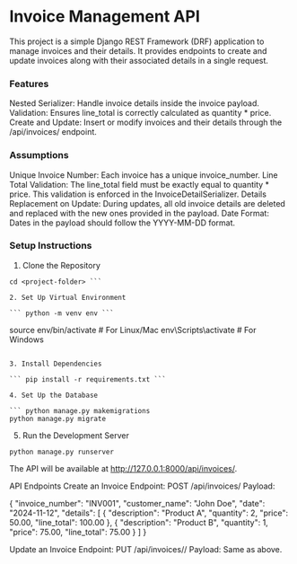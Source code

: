 # Invoice Management API

This project is a simple Django REST Framework (DRF) application to manage invoices and their details. It provides endpoints to create and update invoices along with their associated details in a single request.

### Features

Nested Serializer: Handle invoice details inside the invoice payload.
Validation: Ensures line_total is correctly calculated as quantity * price.
Create and Update: Insert or modify invoices and their details through the /api/invoices/ endpoint.

### Assumptions

Unique Invoice Number: Each invoice has a unique invoice_number.
Line Total Validation: The line_total field must be exactly equal to quantity * price. This validation is enforced in the InvoiceDetailSerializer.
Details Replacement on Update: During updates, all old invoice details are deleted and replaced with the new ones provided in the payload.
Date Format: Dates in the payload should follow the YYYY-MM-DD format.

### Setup Instructions

1. Clone the Repository

``` git clone <repository-url>
cd <project-folder> ```

2. Set Up Virtual Environment

``` python -m venv env ```

```
source env/bin/activate  # For Linux/Mac
env\Scripts\activate     # For Windows 
```

3. Install Dependencies

``` pip install -r requirements.txt ```

4. Set Up the Database

``` python manage.py makemigrations
python manage.py migrate
```

5. Run the Development Server

``` python manage.py runserver ```

The API will be available at http://127.0.0.1:8000/api/invoices/.

API Endpoints
Create an Invoice
Endpoint: POST /api/invoices/
Payload:

{
  "invoice_number": "INV001",
  "customer_name": "John Doe",
  "date": "2024-11-12",
  "details": [
    {
      "description": "Product A",
      "quantity": 2,
      "price": 50.00,
      "line_total": 100.00
    },
    {
      "description": "Product B",
      "quantity": 1,
      "price": 75.00,
      "line_total": 75.00
    }
  ]
}


Update an Invoice
Endpoint: PUT /api/invoices/<id>/
Payload: Same as above.


